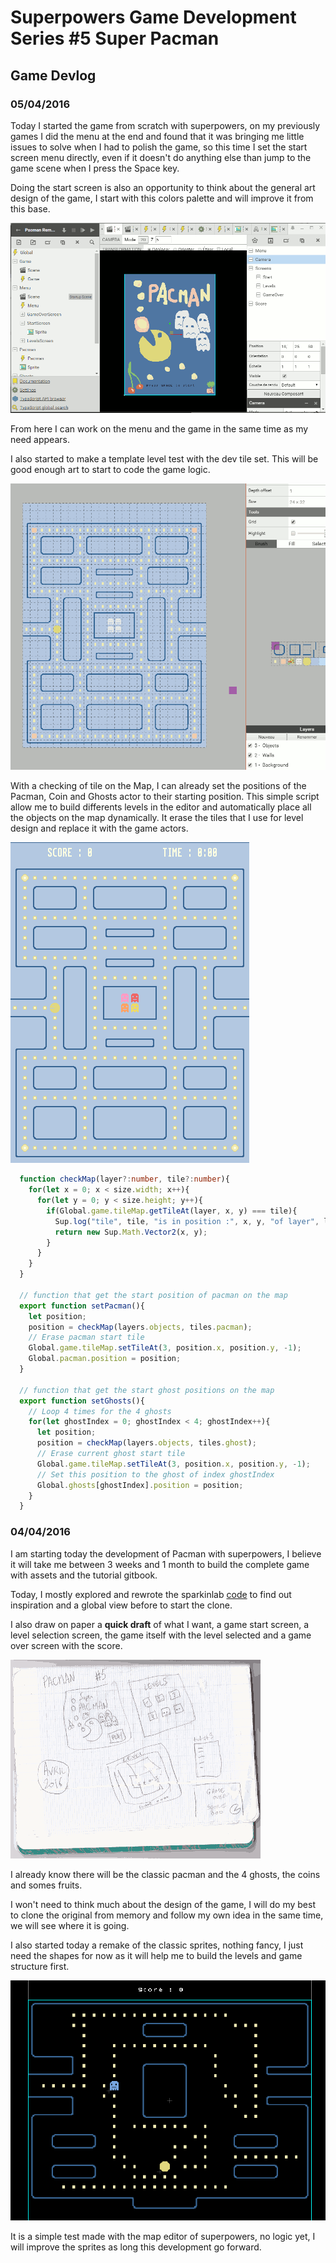 # Superpowers Game Development Series #5 Super Pacman
## **Game Devlog**


### **05/04/2016**

Today I started the game from scratch with superpowers, on my previously games I did the menu at the end and found that it was bringing me little issues to solve when I had to polish the game, 
so this time I set the start screen menu directly, even if it doesn't do anything else than jump to the game scene when I press the Space key. 

Doing the start screen is also an opportunity to think about the general art design of the game, I start with this colors palette and will improve it from this base.

![start screen](img/ch0/050416-1.png)

From here I can work on the menu and the game in the same time as my need appears.

I also started to make a template level test with the dev tile set. This will be good enough art to start to code the game logic.

![level template](img/ch0/050416-2.png)

With a checking of tile on the Map, I can already set the positions of the Pacman, Coin and Ghosts actor to their starting position. This simple script allow me to build differents 
levels in the editor and automatically place all the objects on the map dynamically. It erase the tiles that I use for level design and replace it with the game actors. 

![actors in place!](img/ch0/050416-3.png)

```ts
  function checkMap(layer?:number, tile?:number){
    for(let x = 0; x < size.width; x++){
      for(let y = 0; y < size.height; y++){
        if(Global.game.tileMap.getTileAt(layer, x, y) === tile){
          Sup.log("tile", tile, "is in position :", x, y, "of layer", layer);
          return new Sup.Math.Vector2(x, y);
        }
      }
    }
  }
  
  // function that get the start position of pacman on the map
  export function setPacman(){
    let position;
    position = checkMap(layers.objects, tiles.pacman);
    // Erase pacman start tile
    Global.game.tileMap.setTileAt(3, position.x, position.y, -1);
    Global.pacman.position = position;
  }
  
  // function that get the start ghost positions on the map
  export function setGhosts(){
    // Loop 4 times for the 4 ghosts
    for(let ghostIndex = 0; ghostIndex < 4; ghostIndex++){
      let position;
      position = checkMap(layers.objects, tiles.ghost);
      // Erase current ghost start tile
      Global.game.tileMap.setTileAt(3, position.x, position.y, -1);
      // Set this position to the ghost of index ghostIndex
      Global.ghosts[ghostIndex].position = position;
    }
  }
```

### **04/04/2016**

I am starting today the development of Pacman with superpowers, I believe it will take me between 3 weeks and 1 month to build the complete game with assets and the tutorial gitbook.

Today, I mostly explored and rewrote the sparkinlab [code](https://github.com/superpowers-extra/pac-man-like-game) to find out inspiration and a global view before to start the clone.

I also draw on paper a **quick draft** of what I want, a game start screen, a level selection screen, the game itself with the level selected and a game over screen with the score.

![quick draft](img/ch0/040416-1.png)  

I already know there will be the classic pacman and the 4 ghosts, the coins and somes fruits.

I won't need to think much about the design of the game, I will do my best to clone the original from memory and follow my own idea in the same time, we will see where it is going.

I also started today a remake of the classic sprites, nothing fancy, I just need the shapes for now as it will help me to build the levels and game structure first.

![first assets](img/ch0/040416-2.png) 

It is a simple test made with the map editor of superpowers, no logic yet, I will improve the sprites as long this development go forward.

